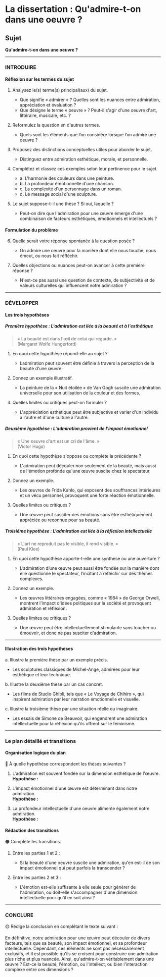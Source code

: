 # La dissertation : Qu'admire-t-on dans une oeuvre ?

## Sujet
**Qu'admire-t-on dans une oeuvre ?**

---

### INTRODUIRE

#### Réflexion sur les termes du sujet

1. Analysez le(s) terme(s) principal(aux) du sujet. 
   - Que signifie « admirer » ? Quelles sont les nuances entre admiration, appréciation et évaluation ?
   - Que désigne le terme « oeuvre » ? Peut-il s'agir d'une oeuvre d'art, littéraire, musicale, etc. ?

2. Reformulez la question en d'autres termes.
   - Quels sont les éléments que l’on considère lorsque l’on admire une oeuvre ?

3. Proposez des distinctions conceptuelles utiles pour aborder le sujet.
   - Distinguez entre admiration esthétique, morale, et personnelle.

4. Complétez et classez ces exemples selon leur pertinence pour le sujet.
   - a. L'harmonie des couleurs dans une peinture.
   - b. La profondeur émotionnelle d'une chanson.
   - c. La complexité d'un personnage dans un roman.
   - d. Le message social d'une sculpture.

5. Le sujet suppose-t-il une thèse ? Si oui, laquelle ?
   - Peut-on dire que l'admiration pour une œuvre émerge d'une combinaison de facteurs esthétiques, émotionnels et intellectuels ?

#### Formulation du problème

6. Quelle serait votre réponse spontanée à la question posée ?
   - On admire une oeuvre pour la manière dont elle nous touche, nous émeut, ou nous fait réfléchir.

7. Quelles objections ou nuances peut-on avancer à cette première réponse ?
   - N'est-ce pas aussi une question de contexte, de subjectivité et de valeurs culturelles qui influencent notre admiration ?

---

### DÉVELOPPER

#### Les trois hypothèses

##### Première hypothèse : L'admiration est liée à la beauté et à l'esthétique

> « La beauté est dans l'œil de celui qui regarde. »  
> (Margaret Wolfe Hungerford)

1. En quoi cette hypothèse répond-elle au sujet ?
   - Ladmiration peut souvent être définie à travers la perception de la beauté d'une œuvre.

2. Donnez un exemple illustratif.
   - La peinture de la « Nuit étoilée » de Van Gogh suscite une admiration universelle pour son utilisation de la couleur et des formes.

3. Quelles limites ou critiques peut-on formuler ?
   - L'appréciation esthétique peut être subjective et varier d'un individu à l'autre et d'une culture à l'autre.

##### Deuxième hypothèse : L'admiration provient de l'impact émotionnel

> « Une oeuvre d'art est un cri de l'âme. »  
> (Victor Hugo)

1. En quoi cette hypothèse s'oppose ou complète la précédente ?
   - L'admiration peut découler non seulement de la beauté, mais aussi de l'émotion profonde qu'une œuvre suscite chez le spectateur.

2. Donnez un exemple.
   - Les œuvres de Frida Kahlo, qui exposent des souffrances intérieures et un vécu personnel, provoquent une forte réaction émotionnelle.

3. Quelles limites ou critiques ?
   - Une œuvre peut susciter des émotions sans être esthétiquement appréciée ou reconnue pour sa beauté.

##### Troisième hypothèse : L'admiration est liée à la réflexion intellectuelle

> « L'art ne reproduit pas le visible, il rend visible. »  
> (Paul Klee)

1. En quoi cette hypothèse apporte-t-elle une synthèse ou une ouverture ?
   - L’admiration d’une œuvre peut aussi être fondée sur la manière dont elle questionne le spectateur, l’incitant à réfléchir sur des thèmes complexes.

2. Donnez un exemple.
   - Les œuvres littéraires engagées, comme « 1984 » de George Orwell, montrent l'impact d'idées politiques sur la société et provoquent admiration et réflexion.

3. Quelles limites ou critiques ?
   - Une œuvre peut être intellectuellement stimulante sans toucher ou émouvoir, et donc ne pas susciter d'admiration.

---

#### Illustration des trois hypothèses

a. Illustre la première thèse par un exemple précis.
   - Les sculptures classiques de Michel-Ange, admirées pour leur esthétique et leur technique.

b. Illustre la deuxième thèse par un cas concret.
   - Les films de Studio Ghibli, tels que « Le Voyage de Chihiro », qui inspirent admiration par leur narration émotionnelle et visuelle.

c. Illustre la troisième thèse par une situation réelle ou imaginaire.
   - Les essais de Simone de Beauvoir, qui engendrent une admiration intellectuelle pour la réflexion qu'ils offrent sur le féminisme.

---

### Le plan détaillé et transitions

#### Organisation logique du plan

🔴 À quelle hypothèse correspondent les thèses suivantes ?

1. L'admiration est souvent fondée sur la dimension esthétique de l'œuvre.  
   **Hypothèse :**

2. L'impact émotionnel d'une œuvre est déterminant dans notre admiration.  
   **Hypothèse :**

3. La profondeur intellectuelle d'une oeuvre alimente également notre admiration.  
   **Hypothèse :**

#### Rédaction des transitions

🟠 Complète les transitions.

1. Entre les parties 1 et 2 :  
   - Si la beauté d'une oeuvre suscite une admiration, qu'en est-il de son impact émotionnel qui peut parfois la transcender ?

2. Entre les parties 2 et 3 :  
   - L'émotion est-elle suffisante à elle seule pour générer de l'admiration, ou doit-elle s'accompagner d'une dimension intellectuelle pour qu'il en soit ainsi ?

---

### CONCLURE

🟡 Rédige la conclusion en complétant le texte suivant :

En définitive, notre admiration pour une œuvre peut découler de divers facteurs, tels que sa beauté, son impact émotionnel, et sa profondeur intellectuelle. Cependant, ces éléments ne sont pas nécessairement exclusifs, et il est possible qu'ils se croisent pour construire une admiration plus riche et plus nuancée. Ainsi, qu'admire-t-on véritablement dans une œuvre ? Est-ce la beauté, l'émotion, ou l'intellect, ou bien l'interaction complexe entre ces dimensions ?
